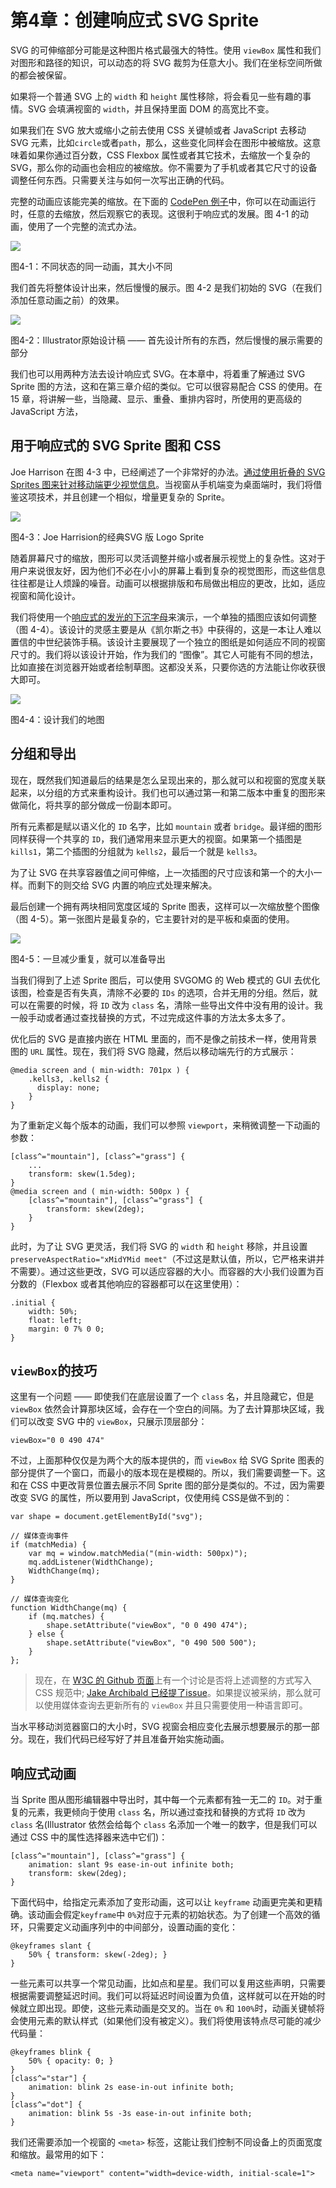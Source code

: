 ﻿# 第4章：创建响应式 SVG Sprite

SVG 的可伸缩部分可能是这种图片格式最强大的特性。使用 `viewBox` 属性和我们对图形和路径的知识，可以动态的将 SVG 裁剪为任意大小。我们在坐标空间所做的都会被保留。

如果将一个普通 SVG 上的 `width` 和 `height` 属性移除，将会看见一些有趣的事情。SVG 会填满视窗的 `width`，并且保持里面 DOM 的高宽比不变。

如果我们在 SVG 放大或缩小之前去使用 CSS 关键帧或者 JavaScript 去移动 SVG 元素，比如`circle`或者`path`，那么，这些变化同样会在图形中被缩放。这意味着如果你通过百分数，CSS Flexbox 属性或者其它技术，去缩放一个复杂的 SVG，那么你的动画也会相应的被缩放。你不需要为了手机或者其它尺寸的设备调整任何东西。只需要关注与如何一次写出正确的代码。

完整的动画应该能完美的缩放。在下面的 [CodePen 例子](http://codepen.io/sdras/full/jPLgQM/)中，你可以在动画运行时，任意的去缩放，然后观察它的表现。这很利于响应式的发展。图 4-1 的动画，使用了一个完整的流式办法。

![](images/svga_0401.png)

图4-1：不同状态的同一动画，其大小不同
 
我们首先将整体设计出来，然后慢慢的展示。图 4-2 是我们初始的 SVG（在我们添加任意动画之前）的效果。

![](images/svga_0402.png)

图4-2：Illustrator原始设计稿 —— 首先设计所有的东西，然后慢慢的展示需要的部分

我们也可以用两种方法去设计响应式 SVG。在本章中，将着重了解通过 SVG Sprite 图的方法，这和在第三章介绍的类似。它可以很容易配合 CSS 的使用。在 15 章，将讲解一些，当隐藏、显示、重叠、重排内容时，所使用的更高级的 JavaScript 方法，

## 用于响应式的 SVG Sprite 图和 CSS

Joe Harrison 在图 4-3 中，已经阐述了一个非常好的办法。[通过使用折叠的 SVG Sprites 图来针对移动端更少视觉信息](http://responsiveicons.co.uk/)。当视窗从手机端变为桌面端时，我们将借鉴这项技术，并且创建一个相似，增量更复杂的 Sprite。

![](images/svga_0403.png)

图4-3：Joe Harrision的经典SVG 版 Logo Sprite

随着屏幕尺寸的缩放，图形可以灵活调整并缩小或者展示视觉上的复杂性。这对于用户来说很友好，因为他们不必在小小的屏幕上看到复杂的视觉图形，而这些信息往往都是让人烦躁的噪音。动画可以根据排版和布局做出相应的更改，比如，适应视窗和简化设计。

我们将使用一个[响应式的发光的下沉字母](http://codepen.io/sdras/full/xbyopy/)来演示，一个单独的插图应该如何调整（图 4-4）。该设计的灵感主要是从《凯尔斯之书》中获得的，这是一本让人难以置信的中世纪装饰手稿。该设计主要展现了一个独立的图纸是如何适应不同的视窗尺寸的。我们将以该设计开始，作为我们的 “图像”。其它人可能有不同的想法，比如直接在浏览器开始或者绘制草图。这都没关系，只要你选的方法能让你收获很大即可。

![](images/svga_0404.png)

图4-4：设计我们的地图

## 分组和导出

现在，既然我们知道最后的结果是怎么呈现出来的，那么就可以和视窗的宽度关联起来，以分组的方式来重构设计。我们也可以通过第一和第二版本中重复的图形来做简化，将共享的部分做成一份副本即可。

所有元素都是赋以语义化的 `ID` 名字，比如 `mountain` 或者 `bridge`。最详细的图形同样获得一个共享的 `ID`，我们通常用来显示更大的视窗。如果第一个插图是 `kills1`，第二个插图的分组就为 `kells2`，最后一个就是 `kells3`。

为了让 SVG 在共享容器值之间可伸缩，上一次插图的尺寸应该和第一个的大小一样。而剩下的则交给 SVG 内置的响应式处理来解决。

最后创建一个拥有两块相同宽度区域的 Sprite 图表，这样可以一次缩放整个图像（图 4-5）。第一张图片是最复杂的，它主要针对的是平板和桌面的使用。

![](images/svga_0405.png)

图4-5：一旦减少重复，就可以准备导出

当我们得到了上述 Sprite 图后，可以使用 SVGOMG 的 Web 模式的 GUI 去优化该图，检查是否有失真，清除不必要的 `IDs` 的选项，合并无用的分组。然后，就可以在需要的时候，将 `ID` 改为 `class` 名，清除一些导出文件中没有用的设计。我一般手动或者通过查找替换的方式，不过完成这件事的方法太多太多了。

优化后的 SVG 是直接内嵌在 HTML 里面的，而不是像之前技术一样，使用背景图的 `URL` 属性。现在，我们将 SVG 隐藏，然后以移动端先行的方式展示：

  	@media screen and ( min-width: 701px ) {
        .kells3, .kells2 {
          display: none;
        }
  	}

为了重新定义每个版本的动画，我们可以参照 `viewport`，来稍微调整一下动画的参数：

	[class^="mountain"], [class^="grass"] {
		...
		transform: skew(1.5deg);
	}
	@media screen and ( min-width: 500px ) {
		[class^="mountain"], [class^="grass"] {
			transform: skew(2deg);
		}
	}

此时，为了让 SVG 更灵活，我们将 SVG 的 `width` 和 `height` 移除，并且设置 `preserveAspectRatio="xMidYMid meet"`（不过这是默认值，所以，它严格来讲并不需要）。通过这些更改，SVG 可以适应容器的大小。而容器的大小我们设置为百分数的（Flexbox 或者其他响应的容器都可以在这里使用）：

	.initial {
		width: 50%;
		float: left;
		margin: 0 7% 0 0;
	}

## `viewBox`的技巧

这里有一个问题 —— 即使我们在底层设置了一个 `class` 名，并且隐藏它，但是 `viewBox` 依然会计算那块区域，会存在一个空白的间隔。为了去计算那块区域，我们可以改变 SVG 中的 `viewBox`，只展示顶层部分：

	viewBox="0 0 490 474"

不过，上面那种仅仅是为两个大的版本提供的，而 `viewBox` 给 SVG Sprite 图表的部分提供了一个窗口，而最小的版本现在是模糊的。所以，我们需要调整一下。这和在 CSS 中更改背景位置去展示不同 Sprite 图的部分是类似的。不过，因为需要改变 SVG 的属性，所以要用到 JavaScript，仅使用纯 CSS是做不到的：

	var shape = document.getElementById("svg");
		
	// 媒体查询事件
	if (matchMedia) {
		var mq = window.matchMedia("(min-width: 500px)");
		mq.addListener(WidthChange);
		WidthChange(mq);
	}
	
	// 媒体查询变化
	function WidthChange(mq) {
		if (mq.matches) {
			shape.setAttribute("viewBox", "0 0 490 474");
		} else {
			shape.setAttribute("viewBox", "0 490 500 500");
		}	 
	};

> 现在，在 [W3C 的 Github 页面](https://github.com/w3c/fxtf-drafts/issues/7)上有一个讨论是否将上述调整的方式写入 CSS 规范中; [Jake Archibald 已经提了issue](https://lists.w3.org/Archives/Public/www-style/2016Feb/0328.html)。如果提议被采纳，那么就可以使用媒体查询去更新所有的 `viewBox` 并且只需要使用一种语言即可。

当水平移动浏览器窗口的大小时，SVG 视窗会相应变化去展示想要展示的那一部分。现在，我们代码已经写好了并且准备开始实施动画。

## 响应式动画

当 Sprite 图从图形编辑器中导出时，其中每一个元素都有独一无二的 `ID`。对于重复的元素，我更倾向于使用 `class` 名，所以通过查找和替换的方式将 `ID` 改为 `class` 名(Illustrator 依然会给每个 `class` 名添加一个唯一的数字，但是我们可以通过 CSS 中的属性选择器来选中它们)：

	[class^="mountain"], [class^="grass"] {
		animation: slant 9s ease-in-out infinite both;
		transform: skew(2deg);
	}

下面代码中，给指定元素添加了变形动画，这可以让 `keyframe`  动画更完美和更精确。该动画会假定`keyframe`中 `0%`对应于元素的初始状态。为了创建一个高效的循环，只需要定义动画序列中的中间部分，设置动画的变化：

	@keyframes slant {
		50% { transform: skew(-2deg); }
	}

一些元素可以共享一个常见动画，比如点和星星。我们可以复用这些声明，只需要根据需要调整延迟时间。我们可以将延迟时间设置为负值，这样就可以在开始的时候就立即出现。即使，这些元素动画是交叉的。当在 `0%` 和 `100%`时，动画关键帧将会使用元素的默认样式（如果他们没有被定义）。我们将使用该特点尽可能的减少代码量：

	@keyframes blink {
		50% { opacity: 0; }
	}
	[class^="star"] {
		animation: blink 2s ease-in-out infinite both;
	}
	[class^="dot"] {
		animation: blink 5s -3s ease-in-out infinite both;
	}

我们还需要添加一个视窗的 `<meta>` 标签，这能让我们控制不同设备上的页面宽度和缩放。最常用的如下：

	<meta name="viewport" content="width=device-width, initial-scale=1">